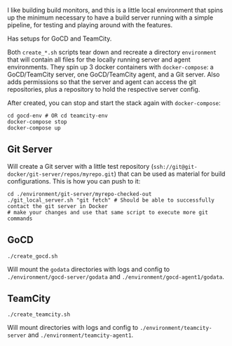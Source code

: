 I like building build monitors, and this is a little local environment that spins up the minimum necessary to have a build server running with a simple pipeline, for testing and playing around with the features.

Has setups for GoCD and TeamCity.

Both `create_*.sh` scripts tear down and recreate a directory `environment` that will contain all files for the locally running server and agent environments. They spin up 3 docker containers with `docker-compose`: a GoCD/TeamCity server, one GoCD/TeamCity agent, and a Git server. Also adds permissions so that the server and agent can access the git repositories, plus a repository to hold the respective server config.


After created, you can stop and start the stack again with `docker-compose`:
```
cd gocd-env # OR cd teamcity-env
docker-compose stop
docker-compose up
```

## Git Server
Will create a Git server with a little test repository (`ssh://git@git-docker/git-server/repos/myrepo.git`) that can be used as material for build configurations. This is how you can push to it:

```
cd ./environment/git-server/myrepo-checked-out
./git_local_server.sh "git fetch" # Should be able to successfully contact the git server in Docker
# make your changes and use that same script to execute more git commands
```

## GoCD
```
./create_gocd.sh
```

Will mount the `godata` directories with logs and config to `./environment/gocd-server/godata` and `./environment/gocd-agent1/godata`.

## TeamCity
```
./create_teamcity.sh
```

Will mount directories with logs and config to `./environment/teamcity-server` and `./environment/teamcity-agent1`.